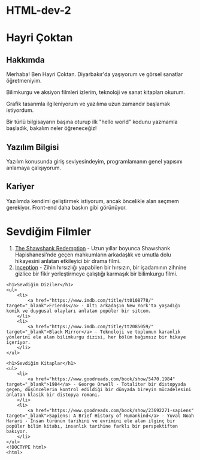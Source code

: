 # HTML-dev-2
<html>

<head>
    <title>Hayri Çoktan</title>
</head>

<body>
    <h1>Hayri Çoktan</h1>
    <!-- Kendini tanıt -->
    <h2>Hakkımda</h2>
    <p>Merhaba! Ben Hayri Çoktan. Diyarbakır'da yaşıyorum ve görsel sanatlar öğretmeniyim.</p>
    <p>Bilimkurgu ve aksiyon filmleri izlerim, teknoloji ve sanat kitapları okurum.</p>
    <p>Grafik tasarımla ilgileniyorum ve yazılıma uzun zamandır başlamak istiyordum.</p>
    <p>Bir türlü bilgisayarın başına oturup ilk "hello world" kodunu yazmamla başladık, bakalım neler öğreneceğiz!</p>
    </ul>
    <h2>Yazılım Bilgisi</h2>
    <p>Yazılım konusunda giriş seviyesindeyim, programlamanın genel yapısını anlamaya çalışıyorum.</p>
    <h2>Kariyer</h2>
    <p>Yazılımda kendimi geliştirmek istiyorum, ancak öncelikle alan seçmem gerekiyor. Front-end daha baskın gibi
        görünüyor.</p>
    
</body>
<!DOCTYPE html>
<html>
<head>
    <title>Sevdiğim Filmler, Diziler ve Kitaplar</title>
</head>
<body>
    <h1>Sevdiğim Filmler</h1>
    <ol>
        <li>
            <a href="https://www.imdb.com/title/tt0111161/" target="_blank">The Shawshank Redemption</a> - Uzun yıllar boyunca Shawshank Hapishanesi'nde geçen mahkumların arkadaşlık ve umutla dolu hikayesini anlatan etkileyici bir drama filmi.
        </li>
        <li>
            <a href="https://www.imdb.com/title/tt1375666/" target="_blank">Inception</a> - Zihin hırsızlığı yapabilen bir hırsızın, bir işadamının zihnine gizlice bir fikir yerleştirmeye çalıştığı karmaşık bir bilimkurgu filmi.
        </li>
    </ol>

    <h1>Sevdiğim Diziler</h1>
    <ul>
        <li>
            <a href="https://www.imdb.com/title/tt0108778/" target="_blank">Friends</a> - Altı arkadaşın New York'ta yaşadığı komik ve duygusal olayları anlatan popüler bir sitcom.
        </li>
        <li>
            <a href="https://www.imdb.com/title/tt2085059/" target="_blank">Black Mirror</a> - Teknoloji ve toplumun karanlık yönlerini ele alan bilimkurgu dizisi, her bölüm bağımsız bir hikaye içeriyor.
        </li>
    </ul>

    <h1>Sevdiğim Kitaplar</h1>
    <ul>
        <li>
            <a href="https://www.goodreads.com/book/show/5470.1984" target="_blank">1984</a> - George Orwell - Totaliter bir distopyada geçen, düşüncelerin kontrol edildiği bir dünyada bireyin mücadelesini anlatan klasik bir distopya romanı.
        </li>
        <li>
            <a href="https://www.goodreads.com/book/show/23692271-sapiens" target="_blank">Sapiens: A Brief History of Humankind</a> - Yuval Noah Harari - İnsan türünün tarihini ve evrimini ele alan ilginç bir popüler bilim kitabı, insanlık tarihine farklı bir perspektiften bakıyor.
        </li>
    </ul>
    <!DOCTYPE html>
    <html>
